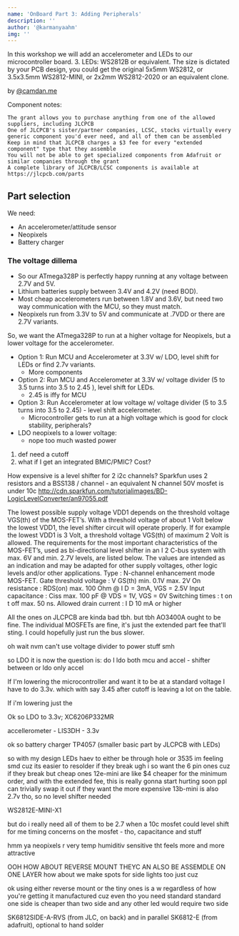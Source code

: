 ```yaml
---
name: 'OnBoard Part 3: Adding Peripherals'
description: ''
author: '@karmanyaahm'
img: ''
---
```


In this workshop we will add an accelerometer and LEDs to our microcontroller board.
3. LEDs: WS2812B or equivalent. The size is dictated by your PCB design, you could get the original 5x5mm WS2812, or 3.5x3.5mm WS2812-MINI, or 2x2mm WS2812-2020 or an equivalent clone.



by [@camdan.me](https://hackclub.slack.com/team/U04J96SRS5B)

Component notes:

    The grant allows you to purchase anything from one of the allowed suppliers, including JLCPCB
    One of JLCPCB's sister/partner companies, LCSC, stocks virtually every generic component you'd ever need, and all of them can be assembled
    Keep in mind that JLCPCB charges a $3 fee for every "extended component" type that they assemble
    You will not be able to get specialized components from Adafruit or similar companies through the grant
    A complete library of JLCPCB/LCSC components is available at https://jlcpcb.com/parts


## Part selection

We need:
- An accelerometer/attitude sensor
- Neopixels 
- Battery charger
### The voltage dillema

- So our ATmega328P is perfectly happy running at any voltage between 2.7V and 5V. 
- Lithium batteries supply between 3.4V and 4.2V (need BOD).
- Most cheap accelerometers run between 1.8V and 3.6V, but need two way communication with the MCU, so they must match.
- Neopixels run from 3.3V to 5V and communicate at .7VDD or there are 2.7V variants.

So, we want the ATmega328P to run at a higher voltage for Neopixels, but a lower voltage for the accelerometer.


- Option 1: Run MCU and Accelerometer at 3.3V w/ LDO, level shift for LEDs or find 2.7v variants.
    - More components
- Option 2: Run MCU and Accelerometer at 3.3V w/ voltage divider (5 to 3.5 turns into 3.5 to 2.45 ), level shift for LEDs.
    - 2.45 is iffy for MCU
- Option 3: Run Accelerometer at low voltage w/ voltage divider (5 to 3.5 turns into 3.5 to 2.45) - level shift accelerometer.
    - Microcontroller gets to run at a high voltage which is good for clock stability, peripherals?
- LDO neopixels to a lower voltage:
  - nope too much wasted power

1. def need a cutoff
2. what if I get an integrated BMIC/PMIC? Cost?

How expensive is a level shifter for 2 i2c channels? Sparkfun uses 2 resistors and a BSS138 / channel - an equivalent N channel 50V mosfet is under 10c
http://cdn.sparkfun.com/tutorialimages/BD-LogicLevelConverter/an97055.pdf

The lowest possible supply voltage VDD1 depends on the threshold voltage VGS(th) of the MOS-FET’s. With a
threshold voltage of about 1 Volt below the lowest VDD1, the level shifter circuit will operate properly. If for
example the lowest VDD1 is 3 Volt, a threshold voltage VGS(th) of maximum 2 Volt is allowed.
The requirements for the most important characteristics of the MOS-FET’s, used as bi-directional level shifter in
an I
2 C-bus system with max. 6V and min. 2.7V levels, are listed below. The values are intended as an indication
and may be adapted for other supply voltages, other logic levels and/or other applications.
Type : N-channel enhancement mode MOS-FET.
Gate threshold voltage : V GS(th) min. 0.1V max. 2V
On resistance : RDS(on) max. 100 Ohm @ I D
= 3mA, VGS
= 2.5V
Input capacitance : Ciss max. 100 pF @ VDS = 1V, VGS = 0V
Switching times : t on t off max. 50 ns.
Allowed drain current : I D 10 mA or higher

All the ones on JLCPCB are kinda bad tbh. but tbh AO3400A ought to be fine. The individual MOSFETs are fine, it's just the extended part fee that'll sting.
I could hopefully just run the bus slower.

oh wait nvm can't use voltage divider to power stuff smh

so LDO it is
now the question is:
do I ldo both mcu and accel -  shifter between
or ldo only accel

If I'm lowering the microcontroller and want it to be at a standard voltage I have to do 3.3v. which with say 3.45 after cutoff is leaving a lot on the table.

If i'm lowering just the 


Ok so LDO to 3.3v;  XC6206P332MR

accellerometer - LIS3DH - 3.3v

ok so battery charger TP4057 (smaller basic part by JLCPCB with LEDs)


so with my design LEDs haev to either be through hole or 3535
im feeling smd cuz its easier to resolder if they break
ugh i so want the 6 pin ones cuz if they break
but
cheap ones 12e-mini are like $4 cheaper for the minimum order, and with the extended fee, this is really gonna start hurting soon
ppl can trivially swap it out if they want
the more expensive 13b-mini is also 2.7v tho, so no level shifter needed


WS2812E-MINI-X1

but do i really need all of them to be 2.7 when a 10c mosfet could level shift for me
timing concerns on the mosfet - tho, capacitance and stuff

hmm ya neopixels r very temp humiditiv sensitive 
tht feels more and more attractive


OOH HOW ABOUT REVERSE MOUNT THEYC AN ALSO BE ASSEMDLE ON ONE LAYER
how about we make spots for side lights too just cuz

ok using either reverse mount or the tiny ones is a w regardless of how you're getting it manufactured cuz even tho you need standard standard one side is cheaper than two side
and any other led would require two side


SK6812SIDE-A-RVS (from JLC, on back) and in parallel SK6812-E (from adafruit), optional to hand solder